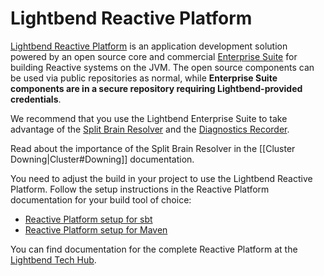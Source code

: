 # Lightbend Reactive Platform

[Lightbend Reactive Platform](https://www.lightbend.com/products/lightbend-reactive-platform) is an application development solution powered by an open source core and commercial [Enterprise Suite](https://www.lightbend.com/platform/production) for building Reactive systems on the JVM. The open source components can be used via public repositories as normal, while **Enterprise Suite components are in a secure repository requiring Lightbend-provided credentials**.

We recommend that you use the Lightbend Enterprise Suite to take advantage of the [Split Brain Resolver](http://tech-hub.lightbend.com/docs/akka-commercial-addons/current/split-brain-resolver.html) and the [Diagnostics Recorder](http://tech-hub.lightbend.com/docs/akka-commercial-addons/current/diagnostics-recorder.html).

Read about the importance of the Split Brain Resolver in the [[Cluster Downing|Cluster#Downing]] documentation.

You need to adjust the build in your project to use the Lightbend Reactive Platform. Follow the setup instructions in the Reactive Platform documentation for your build tool of choice:

* [Reactive Platform setup for sbt](https://tech-hub.lightbend.com/docs/reactive-platform/2.0/setup/setup-sbt.html)
* [Reactive Platform setup for Maven](https://tech-hub.lightbend.com/docs/reactive-platform/2.0/setup/setup-maven.html)

You can find documentation for the complete Reactive Platform at the [Lightbend Tech Hub](https://tech-hub.lightbend.com/docs/).
